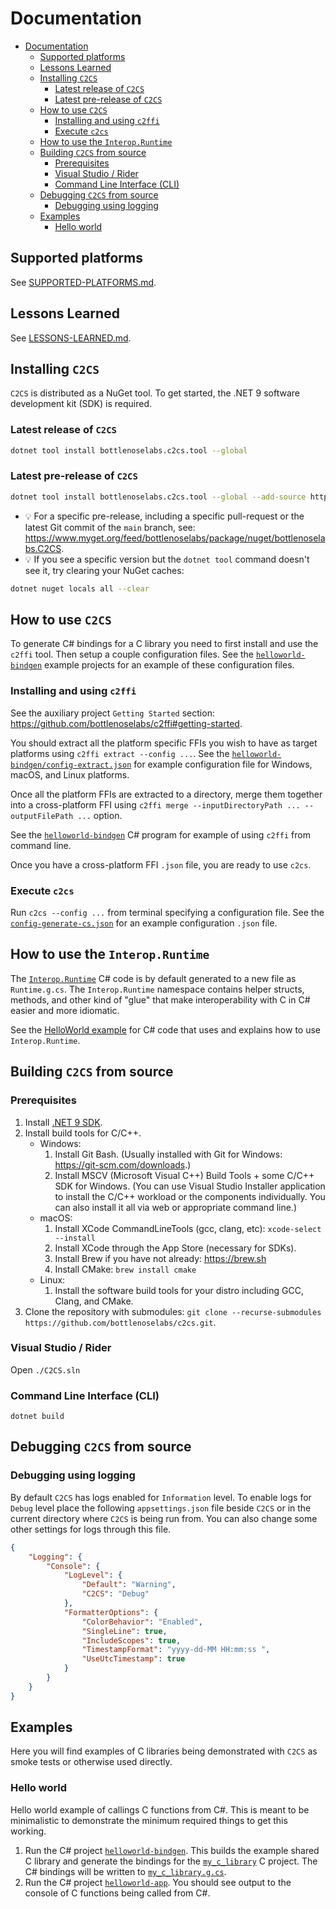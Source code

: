 # Documentation

- [Documentation](#documentation)
  - [Supported platforms](#supported-platforms)
  - [Lessons Learned](#lessons-learned)
  - [Installing `C2CS`](#installing-c2cs)
    - [Latest release of `C2CS`](#latest-release-of-c2cs)
    - [Latest pre-release of `C2CS`](#latest-pre-release-of-c2cs)
  - [How to use `C2CS`](#how-to-use-c2cs)
    - [Installing and using `c2ffi`](#installing-and-using-c2ffi)
    - [Execute `c2cs`](#execute-c2cs)
  - [How to use the `Interop.Runtime`](#how-to-use-the-interopruntime)
  - [Building `C2CS` from source](#building-c2cs-from-source)
    - [Prerequisites](#prerequisites)
    - [Visual Studio / Rider](#visual-studio--rider)
    - [Command Line Interface (CLI)](#command-line-interface-cli)
  - [Debugging `C2CS` from source](#debugging-c2cs-from-source)
    - [Debugging using logging](#debugging-using-logging)
  - [Examples](#examples)
    - [Hello world](#hello-world)

## Supported platforms

See [SUPPORTED-PLATFORMS.md](./SUPPORTED-PLATFORMS.md).

## Lessons Learned

See [LESSONS-LEARNED.md](./LESSONS-LEARNED.md).

## Installing `C2CS`

`C2CS` is distributed as a NuGet tool. To get started, the .NET 9 software development kit (SDK) is required.

### Latest release of `C2CS`

```bash
dotnet tool install bottlenoselabs.c2cs.tool --global 
```

### Latest pre-release of `C2CS`

```bash
dotnet tool install bottlenoselabs.c2cs.tool --global --add-source https://www.myget.org/F/bottlenoselabs/api/v3/index.json --version "*-*"
```

- 💡 For a specific pre-release, including a specific pull-request or the latest Git commit of the `main` branch, see: https://www.myget.org/feed/bottlenoselabs/package/nuget/bottlenoselabs.C2CS.
- 💡 If you see a specific version but the `dotnet tool` command doesn't see it, try clearing your NuGet caches:
```bash
dotnet nuget locals all --clear
```

## How to use `C2CS`

To generate C# bindings for a C library you need to first install and use the `c2ffi` tool. Then setup a couple configuration files. See the [`helloworld-bindgen`](../src/cs/examples/helloworld/helloworld-bindgen) example projects for an example of these configuration files.

### Installing and using `c2ffi`

See the auxiliary project `Getting Started` section: https://github.com/bottlenoselabs/c2ffi#getting-started. 

You should extract all the platform specific FFIs you wish to have as target platforms using `c2ffi extract --config ...`. See the [`helloworld-bindgen/config-extract.json`](../src/cs/examples/helloworld/helloworld-bindgen/config-extract.json) for example configuration file for Windows, macOS, and Linux platforms.

Once all the platform FFIs are extracted to a directory, merge them together into a cross-platform FFI using `c2ffi merge --inputDirectoryPath ... --outputFilePath ...` option.

See the [`helloworld-bindgen`](../src/cs/examples/helloworld/helloworld-bindgen/Program.cs) C# program for example of using `c2ffi` from command line.

Once you have a cross-platform FFI `.json` file, you are ready to use `c2cs`.

### Execute `c2cs`

Run `c2cs --config ...` from terminal specifying a configuration file. See the [`config-generate-cs.json`](../src/cs/examples/helloworld/helloworld-bindgen/config-generate-cs.json) for an example configuration `.json` file.

## How to use the `Interop.Runtime`

The [`Interop.Runtime`](../src/cs/examples/helloworld/helloworld-app/Generated/Runtime.g.cs) C# code is by default generated to a new file as `Runtime.g.cs`. The `Interop.Runtime` namespace contains helper structs, methods, and other kind of "glue" that make interoperability with C in C# easier and more idiomatic.

See the [HelloWorld example](..src/cs/examples/helloworld/helloworld-app/Program.cs) for C# code that uses and explains how to use `Interop.Runtime`.

## Building `C2CS` from source

### Prerequisites

1. Install [.NET 9 SDK](https://dotnet.microsoft.com/download).
2. Install build tools for C/C++.
    - Windows:
      1. Install Git Bash. (Usually installed with Git for Windows: https://git-scm.com/downloads.)
      2. Install MSCV (Microsoft Visual C++) Build Tools + some C/C++ SDK for Windows. (You can use Visual Studio Installer application to install the C/C++ workload or the components individually. You can also install it all via web or appropriate command line.)
    - macOS:
      1. Install XCode CommandLineTools (gcc, clang, etc): ```xcode-select --install```
      2. Install XCode through the App Store (necessary for SDKs).
      3. Install Brew if you have not already: https://brew.sh
      4. Install CMake: ```brew install cmake```
    - Linux:
      1. Install the software build tools for your distro including GCC, Clang, and CMake.
3. Clone the repository with submodules: `git clone --recurse-submodules https://github.com/bottlenoselabs/c2cs.git`.

### Visual Studio / Rider

Open `./C2CS.sln`

### Command Line Interface (CLI)

`dotnet build`

## Debugging `C2CS` from source

### Debugging using logging

By default `C2CS` has logs enabled for `Information` level. To enable logs for `Debug` level place the following `appsettings.json` file beside `C2CS` or in the current directory where `C2CS` is being run from. You can also change some other settings for logs through this file.

```json
{
    "Logging": {
        "Console": {
            "LogLevel": {
                "Default": "Warning",
                "C2CS": "Debug"
            },
            "FormatterOptions": {
                "ColorBehavior": "Enabled",
                "SingleLine": true,
                "IncludeScopes": true,
                "TimestampFormat": "yyyy-dd-MM HH:mm:ss ",
                "UseUtcTimestamp": true
            }
        }
    }
}
```

## Examples

Here you will find examples of C libraries being demonstrated with `C2CS` as smoke tests or otherwise used directly.

### Hello world

Hello world example of callings C functions from C#. This is meant to be minimalistic to demonstrate the minimum required things to get this working.

1. Run the C# project [`helloworld-bindgen`](../src/cs/examples/helloworld/helloworld-bindgen/Program.cs). This builds the example shared C library and generate the bindings for the [`my_c_library`](../src/cs/examples/helloworld/helloworld-bindgen/my_c_library) C project. The C# bindings will be written to [`my_c_library.g.cs`](../src/cs/examples/helloworld/helloworld-app/Generated/my_c_library.g.cs).
2. Run the C# project [`helloworld-app`](../src/cs/examples/helloworld/helloworld-app/Program.cs). You should see output to the console of C functions being called from C#.

